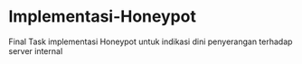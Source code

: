 # Implementasi-Honeypot
Final Task implementasi Honeypot untuk indikasi dini penyerangan terhadap server internal

